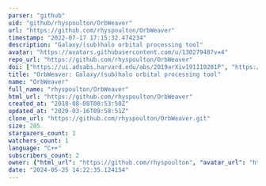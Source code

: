 ```yaml
---
parser: "github"
uid: "github/rhyspoulton/OrbWeaver"
url: "https://github.com/rhyspoulton/OrbWeaver"
timestamp: "2022-07-17 17:15:32.474234"
description: "Galaxy/(sub)halo orbital processing tool"
avatar: "https://avatars.githubusercontent.com/u/13027948?v=4"
repo_url: "https://github.com/rhyspoulton/OrbWeaver"
doi: ["https://ui.adsabs.harvard.edu/abs/2019arXiv191110281P", "https://ui.adsabs.harvard.edu/abs/2019ascl.soft11019P/abstract"]
title: "OrbWeaver: Galaxy/(sub)halo orbital processing tool"
name: "OrbWeaver"
full_name: "rhyspoulton/OrbWeaver"
html_url: "https://github.com/rhyspoulton/OrbWeaver"
created_at: "2018-08-08T00:53:50Z"
updated_at: "2020-03-16T09:58:51Z"
clone_url: "https://github.com/rhyspoulton/OrbWeaver.git"
size: 285
stargazers_count: 1
watchers_count: 1
language: "C++"
subscribers_count: 2
owner: {"html_url": "https://github.com/rhyspoulton", "avatar_url": "https://avatars.githubusercontent.com/u/13027948?v=4", "login": "rhyspoulton", "type": "User"}
date: "2024-05-25 14:22:35.124154"
---
```

